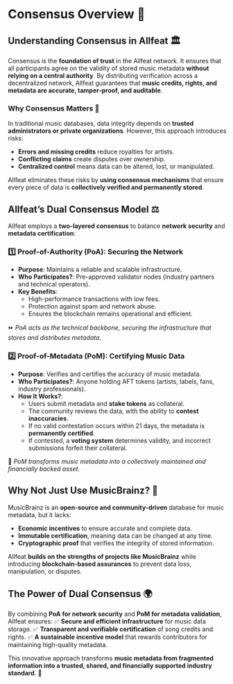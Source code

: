 # Consensus Overview 🔗

## Understanding Consensus in Allfeat 🏛️

Consensus is the **foundation of trust** in the Allfeat network. It ensures that all participants agree on the validity of stored music metadata **without relying on a central authority**. By distributing verification across a decentralized network, Allfeat guarantees that **music credits, rights, and metadata are accurate, tamper-proof, and auditable**.

### Why Consensus Matters 🎼

In traditional music databases, data integrity depends on **trusted administrators or private organizations**. However, this approach introduces risks:

-   **Errors and missing credits** reduce royalties for artists.
-   **Conflicting claims** create disputes over ownership.
-   **Centralized control** means data can be altered, lost, or manipulated.

Allfeat eliminates these risks by **using consensus mechanisms** that ensure every piece of data is **collectively verified and permanently stored**.

## Allfeat’s Dual Consensus Model ⚖️

Allfeat employs a **two-layered consensus** to balance **network security** and **metadata certification**:

### 1️⃣ Proof-of-Authority (PoA): Securing the Network

-   **Purpose**: Maintains a reliable and scalable infrastructure.
-   **Who Participates?**: Pre-approved validator nodes (industry partners and technical operators).
-   **Key Benefits**:
    -   High-performance transactions with low fees.
    -   Protection against spam and network abuse.
    -   Ensures the blockchain remains operational and efficient.

⏩ _PoA acts as the technical backbone, securing the infrastructure that stores and distributes metadata._

### 2️⃣ Proof-of-Metadata (PoM): Certifying Music Data

-   **Purpose**: Verifies and certifies the accuracy of music metadata.
-   **Who Participates?**: Anyone holding AFT tokens (artists, labels, fans, industry professionals).
-   **How It Works?**:
    -   Users submit metadata and **stake tokens** as collateral.
    -   The community reviews the data, with the ability to **contest inaccuracies**.
    -   If no valid contestation occurs within 21 days, the metadata is **permanently certified**.
    -   If contested, a **voting system** determines validity, and incorrect submissions forfeit their collateral.

🎯 _PoM transforms music metadata into a collectively maintained and financially backed asset._

## Why Not Just Use MusicBrainz? 🤔

MusicBrainz is an **open-source and community-driven** database for music metadata, but it lacks:

-   **Economic incentives** to ensure accurate and complete data.
-   **Immutable certification**, meaning data can be changed at any time.
-   **Cryptographic proof** that verifies the integrity of stored information.

Allfeat **builds on the strengths of projects like MusicBrainz** while introducing **blockchain-based assurances** to prevent data loss, manipulation, or disputes.

## The Power of Dual Consensus 🌍

By combining **PoA for network security** and **PoM for metadata validation**, Allfeat ensures:
✅ **Secure and efficient infrastructure** for music data storage.
✅ **Transparent and verifiable certification** of song credits and rights.
✅ **A sustainable incentive model** that rewards contributors for maintaining high-quality metadata.

This innovative approach transforms **music metadata from fragmented information into a trusted, shared, and financially supported industry standard**. 🚀
